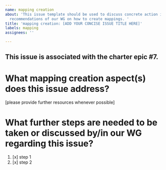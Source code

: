 ```yaml
---
name: mapping creation
about: 'This issue template should be used to discuss concrete action items regarding
  recommendations of our WG on how to create mappings. '
title: 'mapping creation: [ADD YOUR CONCISE ISSUE TITLE HERE]'
labels: mapping
assignees: ''

---
```


This issue is associated with the charter epic #7.
----
# What mapping creation aspect(s) does this issue address?
[please provide further resources whenever possible]

# What further steps are needed to be taken or discussed by/in our WG regarding this issue?

1. [x] step 1
2. [x] step 2
